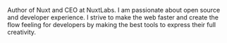 Author of Nuxt and CEO at NuxtLabs. I am passionate about open source and developer experience. I strive to make the web faster and create the flow feeling for developers by making the best tools to express their full creativity.
